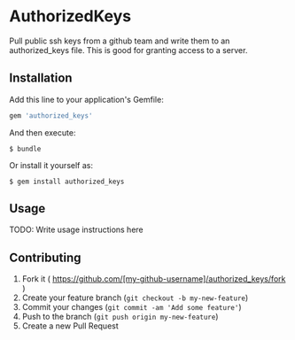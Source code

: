 # AuthorizedKeys

Pull public ssh keys from a github team and write them to an authorized_keys file. This is good for granting access to a server.

## Installation

Add this line to your application's Gemfile:

```ruby
gem 'authorized_keys'
```

And then execute:

    $ bundle

Or install it yourself as:

    $ gem install authorized_keys

## Usage

TODO: Write usage instructions here

## Contributing

1. Fork it ( https://github.com/[my-github-username]/authorized_keys/fork )
2. Create your feature branch (`git checkout -b my-new-feature`)
3. Commit your changes (`git commit -am 'Add some feature'`)
4. Push to the branch (`git push origin my-new-feature`)
5. Create a new Pull Request
